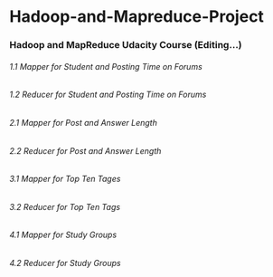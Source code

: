 Hadoop-and-Mapreduce-Project
============================
### Hadoop and MapReduce Udacity Course (Editing...)

###### 1.1 Mapper for Student and Posting Time on Forums
###### 1.2 Reducer for Student and Posting Time on Forums

###### 2.1 Mapper for Post and Answer Length
###### 2.2 Reducer for Post and Answer Length

###### 3.1 Mapper for Top Ten Tages
###### 3.2 Reducer for Top Ten Tags

###### 4.1 Mapper for Study Groups
###### 4.2 Reducer for Study Groups

